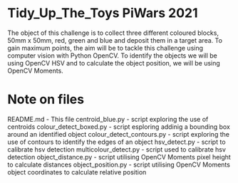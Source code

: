 # Tidy_Up_The_Toys PiWars 2021
The object of this challenge is to collect three different coloured
blocks, 50mm x 50mm, red, green and blue and deposit them in a target area.
To gain maximum points, the aim will be to tackle this challenge 
using computer vision with Python OpenCV.
To identify the objects we will be using OpenCV HSV and to calculate the object position, we will be using OpenCV Moments.

# Note on files

README.md - This file
centroid_blue.py - script exploring the use of centroids 
colour_detect_boxed.py - script esploring addinig a bounding box around an identified object
colour_detect_contours.py - script exploring the use of contours to identify the edges of an object
hsv_detect.py - script to calibrate hsv detection
multicolour_detect.py - script used to calibrate hsv detection
object_distance.py - script utilising OpenCV Moments pixel height to calculate distances
object_position.py - script utilising OpenCV Moments object coordinates to calculate relative position
